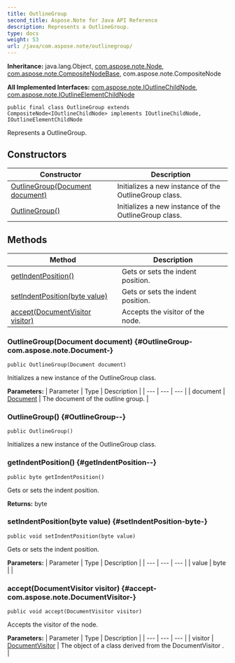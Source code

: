 ```yaml
---
title: OutlineGroup
second_title: Aspose.Note for Java API Reference
description: Represents a OutlineGroup.
type: docs
weight: 53
url: /java/com.aspose.note/outlinegroup/
---
```


**Inheritance:**
java.lang.Object, [com.aspose.note.Node](../../com.aspose.note/node), [com.aspose.note.CompositeNodeBase](../../com.aspose.note/compositenodebase), com.aspose.note.CompositeNode

**All Implemented Interfaces:**
[com.aspose.note.IOutlineChildNode](../../com.aspose.note/ioutlinechildnode), [com.aspose.note.IOutlineElementChildNode](../../com.aspose.note/ioutlineelementchildnode)
```
public final class OutlineGroup extends CompositeNode<IOutlineChildNode> implements IOutlineChildNode, IOutlineElementChildNode
```

Represents a OutlineGroup.
## Constructors

| Constructor | Description |
| --- | --- |
| [OutlineGroup(Document document)](#OutlineGroup-com.aspose.note.Document-) | Initializes a new instance of the  OutlineGroup  class. |
| [OutlineGroup()](#OutlineGroup--) | Initializes a new instance of the  OutlineGroup  class. |
## Methods

| Method | Description |
| --- | --- |
| [getIndentPosition()](#getIndentPosition--) | Gets or sets the indent position. |
| [setIndentPosition(byte value)](#setIndentPosition-byte-) | Gets or sets the indent position. |
| [accept(DocumentVisitor visitor)](#accept-com.aspose.note.DocumentVisitor-) | Accepts the visitor of the node. |
### OutlineGroup(Document document) {#OutlineGroup-com.aspose.note.Document-}
```
public OutlineGroup(Document document)
```


Initializes a new instance of the  OutlineGroup  class.

**Parameters:**
| Parameter | Type | Description |
| --- | --- | --- |
| document | [Document](../../com.aspose.note/document) | The document of the outline group. |

### OutlineGroup() {#OutlineGroup--}
```
public OutlineGroup()
```


Initializes a new instance of the  OutlineGroup  class.

### getIndentPosition() {#getIndentPosition--}
```
public byte getIndentPosition()
```


Gets or sets the indent position.

**Returns:**
byte
### setIndentPosition(byte value) {#setIndentPosition-byte-}
```
public void setIndentPosition(byte value)
```


Gets or sets the indent position.

**Parameters:**
| Parameter | Type | Description |
| --- | --- | --- |
| value | byte |  |

### accept(DocumentVisitor visitor) {#accept-com.aspose.note.DocumentVisitor-}
```
public void accept(DocumentVisitor visitor)
```


Accepts the visitor of the node.

**Parameters:**
| Parameter | Type | Description |
| --- | --- | --- |
| visitor | [DocumentVisitor](../../com.aspose.note/documentvisitor) | The object of a class derived from the  DocumentVisitor . |

